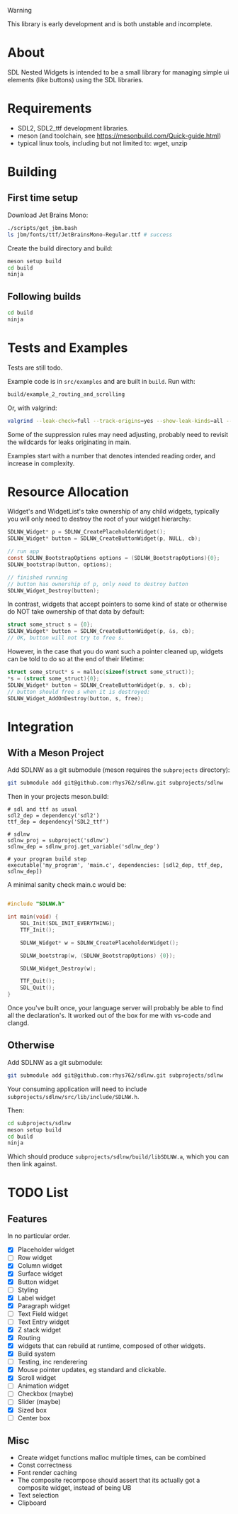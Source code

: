 
> [!WARNING]  
> This library is early development and is both unstable and incomplete.

# About

SDL Nested Widgets is intended to be a small library for managing simple ui elements (like buttons) using the SDL libraries.

# Requirements

- SDL2, SDL2_ttf development libraries.
- meson (and toolchain, see https://mesonbuild.com/Quick-guide.html)
- typical linux tools, including but not limited to: wget, unzip

# Building

## First time setup

Download Jet Brains Mono:

```bash
./scripts/get_jbm.bash
ls jbm/fonts/ttf/JetBrainsMono-Regular.ttf # success
```

Create the build directory and build:

```bash
meson setup build
cd build
ninja
```

## Following builds

```bash
cd build
ninja
```

# Tests and Examples

Tests are still todo.

Example code is in `src/examples` and are built in `build`. Run with:

```bash
build/example_2_routing_and_scrolling
```

Or, with valgrind:

```bash
valgrind --leak-check=full --track-origins=yes --show-leak-kinds=all --gen-suppressions=all --suppressions=./suppress.valgrind build/example_2_routing_and_scrolling &> v.log
```

Some of the suppression rules may need adjusting, probably need to revisit the wildcards for leaks originating in main.

Examples start with a number that denotes intended reading order, and increase in complexity.

# Resource Allocation

Widget's and WidgetList's take ownership of any child widgets, typically you will only need to destroy the root of your widget hierarchy:

```c
SDLNW_Widget* p = SDLNW_CreatePlaceholderWidget();
SDLNW_Widget* button = SDLNW_CreateButtonWidget(p, NULL, cb);

// run app
const SDLNW_BootstrapOptions options = (SDLNW_BootstrapOptions){0};
SDLNW_bootstrap(button, options);    

// finished running
// button has ownership of p, only need to destroy button
SDLNW_Widget_Destroy(button);
```

In contrast, widgets that accept pointers to some kind of state or otherwise do NOT take ownership of that data by default:

```c
struct some_struct s = {0};
SDLNW_Widget* button = SDLNW_CreateButtonWidget(p, &s, cb);
// OK, button will not try to free s.
```

However, in the case that you do want such a pointer cleaned up, widgets can be told to do so at the end of their lifetime:

```c
struct some_struct* s = malloc(sizeof(struct some_struct));
*s = (struct some_struct){0};
SDLNW_Widget* button = SDLNW_CreateButtonWidget(p, s, cb);
// button should free s when it is destroyed:
SDLNW_Widget_AddOnDestroy(button, s, free);
```

# Integration

## With a Meson Project

Add SDLNW as a git submodule (meson requires the `subprojects` directory):

```bash
git submodule add git@github.com:rhys762/sdlnw.git subprojects/sdlnw
```

Then in your projects meson.build:

```meson
# sdl and ttf as usual
sdl2_dep = dependency('sdl2')
ttf_dep = dependency('SDL2_ttf')

# sdlnw
sdlnw_proj = subproject('sdlnw')
sdlnw_dep = sdlnw_proj.get_variable('sdlnw_dep')

# your program build step
executable('my_program', 'main.c', dependencies: [sdl2_dep, ttf_dep, sdlnw_dep])
```

A minimal sanity check main.c would be:

```c

#include "SDLNW.h"

int main(void) {
    SDL_Init(SDL_INIT_EVERYTHING);
    TTF_Init();

    SDLNW_Widget* w = SDLNW_CreatePlaceholderWidget();

    SDLNW_bootstrap(w, (SDLNW_BootstrapOptions) {0});

    SDLNW_Widget_Destroy(w);

    TTF_Quit();
    SDL_Quit();
}

```

Once you've built once, your language server will probably be able to find all the declaration's. It worked out of the box for me with vs-code and clangd.

## Otherwise

Add SDLNW as a git submodule:

```bash
git submodule add git@github.com:rhys762/sdlnw.git subprojects/sdlnw
```

Your consuming application will need to include `subprojects/sdlnw/src/lib/include/SDLNW.h`.

Then:
```bash
cd subprojects/sdlnw
meson setup build
cd build
ninja
```

Which should produce `subprojects/sdlnw/build/libSDLNW.a`, which you can then link against.

# TODO List

## Features

In no particular order.

- [x] Placeholder widget
- [ ] Row widget
- [x] Column widget
- [x] Surface widget
- [x] Button widget
- [ ] Styling
- [x] Label widget
- [x] Paragraph widget
- [ ] Text Field widget
- [ ] Text Entry widget
- [x] Z stack widget
- [x] Routing
- [x] widgets that can rebuild at runtime, composed of other widgets.
- [x] Build system
- [ ] Testing, inc renderering
- [x] Mouse pointer updates, eg standard and clickable.
- [x] Scroll widget
- [ ] Animation widget
- [ ] Checkbox (maybe)
- [ ] Slider (maybe)
- [x] Sized box
- [ ] Center box

## Misc

- Create widget functions malloc multiple times, can be combined
- Const correctness
- Font render caching
- The composite recompose should assert that its actually got a composite widget, instead of being UB
- Text selection
- Clipboard
